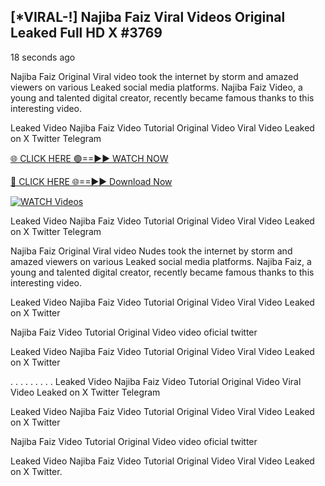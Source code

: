 ## [*VIRAL-!] Najiba Faiz Viral Videos Original Leaked Full HD X #3769

18 seconds ago

Najiba Faiz Original Viral video took the internet by storm and amazed viewers on various Leaked social media platforms. Najiba Faiz Video, a young and talented digital creator, recently became famous thanks to this interesting video.

Leaked Video Najiba Faiz Video Tutorial Original Video Viral Video Leaked on X Twitter Telegram


[🌐 CLICK HERE 🟢==►► WATCH NOW](https://wtach.club/leakvideo/)

[🔴 CLICK HERE 🌐==►► Download Now](https://wtach.club/leakvideo/)

[![WATCH Videos](https://i.imgur.com/dJHk4Zq.gif)](https://wtach.club/leakvideo/)


Leaked Video Najiba Faiz Video Tutorial Original Video Viral Video Leaked on X Twitter Telegram

Najiba Faiz Original Viral video Nudes took the internet by storm and amazed viewers on various Leaked social media platforms. Najiba Faiz, a young and talented digital creator, recently became famous thanks to this interesting video.

Leaked Video Najiba Faiz Video Tutorial Original Video Viral Video Leaked on X Twitter

Najiba Faiz Video Tutorial Original Video video oficial twitter

Leaked Video Najiba Faiz Video Tutorial Original Video Viral Video Leaked on X Twitter

. . . . . . . . . Leaked Video Najiba Faiz Video Tutorial Original Video Viral Video Leaked on X Twitter Telegram

Leaked Video Najiba Faiz Video Tutorial Original Video Viral Video Leaked on X Twitter

Najiba Faiz Video Tutorial Original Video video oficial twitter

Leaked Video Najiba Faiz Video Tutorial Original Video Viral Video Leaked on X Twitter.
